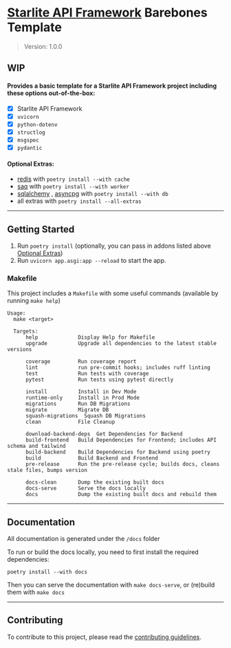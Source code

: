 # [Starlite API Framework](https://github.com/starlite-api/starlite) Barebones Template
> Version: 1.0.0

## WIP

#### Provides a basic template for a Starlite API Framework project including these options out-of-the-box:
- [x] Starlite API Framework
- [x] `uvicorn`
- [x] `python-dotenv`
- [x] `structlog`
- [x] `msgspec`
- [x] `pydantic`

#### Optional Extras:
- [redis](https://redis.io/) with `poetry install --with cache`
- [saq](https://github.com/tobymao/saq/) with `poetry install --with worker`
- [sqlalchemy](https://www.sqlalchemy.org/) , [asyncpg](https://magicstack.github.io/asyncpg/) with `poetry install --with db`
- all extras with `poetry install --all-extras`

___

## Getting Started
1. Run `poetry install` (optionally, you can pass in addons listed above [Optional Extras](#optional-extras))
2. Run `uvicorn app.asgi:app --reload` to start the app.

### Makefile
This project includes a `Makefile` with some useful commands (available by running `make help`)

```shell
Usage:
  make <target>

  Targets:
      help             Display Help for Makefile
      upgrade          Upgrade all dependencies to the latest stable versions

      coverage         Run coverage report
      lint             run pre-commit hooks; includes ruff linting
      test             Run tests with coverage
      pytest           Run tests using pytest directly

      install          Install in Dev Mode
      runtime-only     Install in Prod Mode
      migrations       Run DB Migrations
      migrate          Migrate DB
      squash-migrations  Squash DB Migrations
      clean            File Cleanup

      download-backend-deps  Get Dependencies for Backend
      build-frontend   Build Dependencies for Frontend; includes API schema and tailwind
      build-backend    Build Dependencies for Backend using poetry
      build            Build Backend and Frontend
      pre-release      Run the pre-release cycle; builds docs, cleans stale files, bumps version

      docs-clean       Dump the existing built docs
      docs-serve       Serve the docs locally
      docs             Dump the existing built docs and rebuild them
```


___

## Documentation
All documentation is generated under the `/docs` folder

To run or build the docs locally, you need to first install the required dependencies:

`poetry install --with docs`

Then you can serve the documentation with `make docs-serve`, or (re)build them with `make docs`

___

## Contributing
To contribute to this project, please read the [contributing guidelines](CONTRIBUTING.md).
